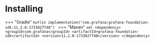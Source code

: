 # Installing

=== "Gradle"
    ```kotlin
    implementation("com.grafana:grafana-foundation-sdk:11.2.0-1733827748")
    ```
=== "Maven"
    ```xml
    <dependency>
        <groupId>com.grafana</groupId>
        <artifactId>grafana-foundation-sdk</artifactId>
        <version>11.2.0-1733827748</version>
    </dependency>
    ```
